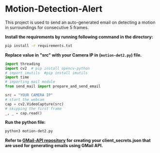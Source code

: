 # Motion-Detection-Alert
This project is used to send an auto-generated email on detecting a motion in surroundings for consecutive 5 frames.

**Install the requirements by running following command in the directory:**
```bash
pip install -r requirements.txt
```
**Replace value in "src" with your Camera IP in (`motion-det2.py`) file.**
```python
import threading
import cv2  # pip install opencv-python
# import imutils  #pip install imutils
import time
# importing mail module
from send_mail import prepare_and_send_email

src = "YOUR CAMERA IP"
# start the webcam
cap = cv2.VideoCapture(src)
# skipping the first frame
_, _ = cap.read()
```

**Run the python file:**
```bash
python3 motion-det2.py
```

**Refer to [GMail-API repository](https://github.com/kp-1208/GMail-API) for creating your client_secrets.json that are used for generating emails using GMail API.**


